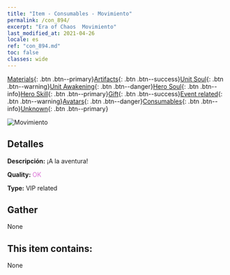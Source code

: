 ```yaml
---
title: "Item - Consumables - Movimiento"
permalink: /con_894/
excerpt: "Era of Chaos  Movimiento"
last_modified_at: 2021-04-26
locale: es
ref: "con_894.md"
toc: false
classes: wide
---
```

 [Materials](/ItemsES/){: .btn .btn--primary}[Artifacts](/ItemsES/Artifacts/){: .btn .btn--success}[Unit Soul](/ItemsES/UnitSoul/){: .btn .btn--warning}[Unit Awakening](/ItemsES/UnitAwakening/){: .btn .btn--danger}[Hero Soul](/ItemsES/HeroSoul/){: .btn .btn--info}[Hero Skill](/ItemsES/HeroSkill/){: .btn .btn--primary}[Gift](/ItemsES/Gift/){: .btn .btn--success}[Event related](/ItemsES/Events/){: .btn .btn--warning}[Avatars](/ItemsES/Avatars/){: .btn .btn--danger}[Consumables](/ItemsES/Consumables/){: .btn .btn--info}[Unknown](/ItemsES/Unknown/){: .btn .btn--primary}

 ![Movimiento](/images/t/i_111.png)

## Detalles
 **Descripción:** ¡A la aventura!

 **Quality:** <span style="color: #DA70D6">OK</span>

 **Type:** VIP related

## Gather

  None

## This item contains:

  None

